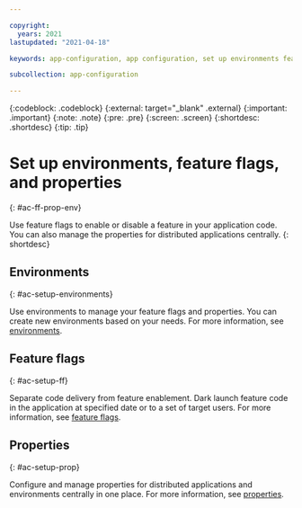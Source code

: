 ```yaml
---

copyright:
  years: 2021
lastupdated: "2021-04-18"

keywords: app-configuration, app configuration, set up environments feature flags and properties, feature flags, properties, environments

subcollection: app-configuration

---
```


{:codeblock: .codeblock}
{:external: target="_blank" .external}
{:important: .important}
{:note: .note}
{:pre: .pre}
{:screen: .screen}
{:shortdesc: .shortdesc}
{:tip: .tip}

# Set up environments, feature flags, and properties
{: #ac-ff-prop-env}

Use feature flags to enable or disable a feature in your application code. You can also manage the properties for distributed applications centrally.
{: shortdesc}

## Environments
{: #ac-setup-environments}

Use environments to manage your feature flags and properties. You can create new environments based on your needs. For more information, see [environments](/docs/app-configuration?topic=app-configuration-ac-environments).

## Feature flags
{: #ac-setup-ff}

Separate code delivery from feature enablement. Dark launch feature code in the application at specified date or to a set of target users. For more information, see [feature flags](/docs/app-configuration?topic=app-configuration-ac-feature-flags).

## Properties
{: #ac-setup-prop}

Configure and manage properties for distributed applications and environments centrally in one place. For more information, see [properties](/docs/app-configuration?topic=app-configuration-ac-properties).
